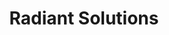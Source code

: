 ---
title: Radiant Solutions
link: https://www.radiantsolutions.com/
description: I worked with the Maxar Creative Team to build out the Radiant Solutions website. We took their placeholder site, stripped out the Bootstrap framework, and implemented all custom styles and functionality using SASS,  JavaScript ES5, and some light jQuery. The website is built with a Rails back end. 
live: true
skills: ["CSS", "HTML", "JavaScript", "jQuery", "Ruby on Rails"]
weight: 20
---